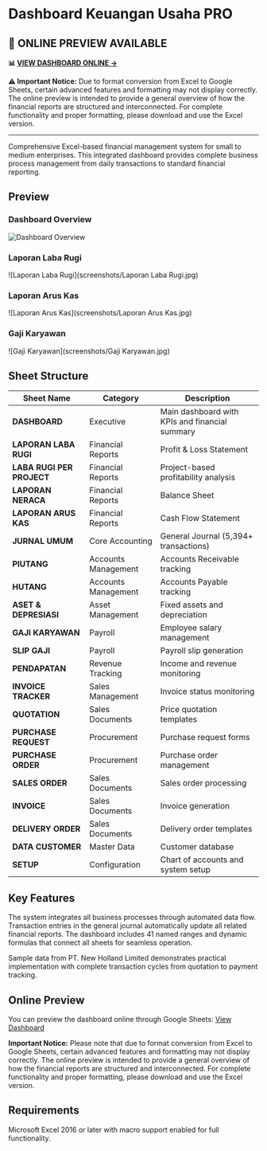 # Dashboard Keuangan Usaha PRO

## 🌟 **ONLINE PREVIEW AVAILABLE**

**📊 [VIEW DASHBOARD ONLINE →](https://docs.google.com/spreadsheets/d/1XGTD4-ybvGWVBqdf4gkOLMF7tUpYX6aG/edit?usp=sharing&ouid=104599778548758169468&rtpof=true&sd=true)**

**⚠️ Important Notice:** Due to format conversion from Excel to Google Sheets, certain advanced features and formatting may not display correctly. The online preview is intended to provide a general overview of how the financial reports are structured and interconnected. For complete functionality and proper formatting, please download and use the Excel version.

---

Comprehensive Excel-based financial management system for small to medium enterprises. This integrated dashboard provides complete business process management from daily transactions to standard financial reporting.

## Preview

### Dashboard Overview
![Dashboard Overview](screenshots/dashboard-overview.png)

### Laporan Laba Rugi
![Laporan Laba Rugi](screenshots/Laporan Laba Rugi.jpg)

### Laporan Arus Kas
![Laporan Arus Kas](screenshots/Laporan Arus Kas.jpg)

### Gaji Karyawan
![Gaji Karyawan](screenshots/Gaji Karyawan.jpg)

## Sheet Structure

| Sheet Name | Category | Description |
|------------|----------|-------------|
| **DASHBOARD** | Executive | Main dashboard with KPIs and financial summary |
| **LAPORAN LABA RUGI** | Financial Reports | Profit & Loss Statement |
| **LABA RUGI PER PROJECT** | Financial Reports | Project-based profitability analysis |
| **LAPORAN NERACA** | Financial Reports | Balance Sheet |
| **LAPORAN ARUS KAS** | Financial Reports | Cash Flow Statement |
| **JURNAL UMUM** | Core Accounting | General Journal (5,394+ transactions) |
| **PIUTANG** | Accounts Management | Accounts Receivable tracking |
| **HUTANG** | Accounts Management | Accounts Payable tracking |
| **ASET & DEPRESIASI** | Asset Management | Fixed assets and depreciation |
| **GAJI KARYAWAN** | Payroll | Employee salary management |
| **SLIP GAJI** | Payroll | Payroll slip generation |
| **PENDAPATAN** | Revenue Tracking | Income and revenue monitoring |
| **INVOICE TRACKER** | Sales Management | Invoice status monitoring |
| **QUOTATION** | Sales Documents | Price quotation templates |
| **PURCHASE REQUEST** | Procurement | Purchase request forms |
| **PURCHASE ORDER** | Procurement | Purchase order management |
| **SALES ORDER** | Sales Documents | Sales order processing |
| **INVOICE** | Sales Documents | Invoice generation |
| **DELIVERY ORDER** | Sales Documents | Delivery order templates |
| **DATA CUSTOMER** | Master Data | Customer database |
| **SETUP** | Configuration | Chart of accounts and system setup |

## Key Features

The system integrates all business processes through automated data flow. Transaction entries in the general journal automatically update all related financial reports. The dashboard includes 41 named ranges and dynamic formulas that connect all sheets for seamless operation.

Sample data from PT. New Holland Limited demonstrates practical implementation with complete transaction cycles from quotation to payment tracking.

## Online Preview

You can preview the dashboard online through Google Sheets: [View Dashboard](https://docs.google.com/spreadsheets/d/1XGTD4-ybvGWVBqdf4gkOLMF7tUpYX6aG/edit?usp=sharing&ouid=104599778548758169468&rtpof=true&sd=true)

**Important Notice:** Please note that due to format conversion from Excel to Google Sheets, certain advanced features and formatting may not display correctly. The online preview is intended to provide a general overview of how the financial reports are structured and interconnected. For complete functionality and proper formatting, please download and use the Excel version.

## Requirements

Microsoft Excel 2016 or later with macro support enabled for full functionality.
